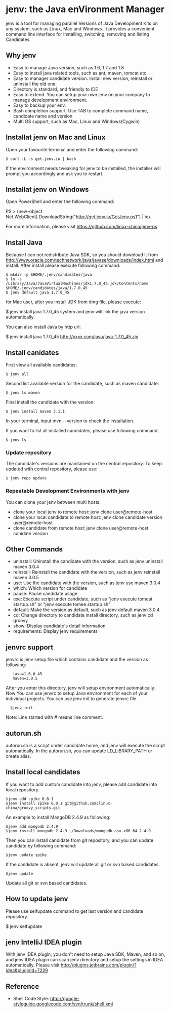 jenv: the Java enVironment Manager
=======================================
jenv is a tool for managing parallel Versions of Java Development Kits on any system, such as Linux, Mac and Windows.
It provides a convenient command line interface for installing, switching, removing and listing Candidates.

## Why jenv
   * Easy to manage Java version, such as 1.6, 1.7 and 1.8
   * Easy to install java related tools, such as ant, maven, tomcat etc.
   * Easy to manager candidate version. Install new version, reinstall or uninstall the old one.
   * Directory is standard, and friendly to IDE
   * Easy to extend. You can setup your own jenv on your company to manage development environment.
   * Easy to backup your env.
   * Bash completion support. Use TAB to complete command name, candidate name and version
   * Multi OS support, such as Mac, Linux and Windows(Cygwin)

## Installat jenv on Mac and Linux
Open your favourite terminal and enter the following command:

    $ curl -L -s get.jenv.io | bash

If the environment needs tweaking for jenv to be installed, the installer will prompt you accordingly and ask you to restart.


## Installat jenv on Windows
Open PowerShell and enter the following command: 

   PS &gt;  (new-object Net.WebClient).DownloadString("http://get.jenv.io/GetJenv.ps1") | iex

For more information, please visit https://github.com/linux-china/jenv-ps

## Install Java
Because I can not redistribute Java SDK, so you should download it from http://www.oracle.com/technetwork/java/javase/downloads/index.html
and install. After install please execute following command:

    $ mkdir -p $HOME/.jenv/candidates/java
    $ ln -s /Library/Java/JavaVirtualMachines/jdk1.7.0_45.jdk/Contents/home $HOME/.jenv/candidates/java/1.7.0_45
    $ jenv default java 1.7.0_45

for Mac user, after you install JDK from dmg file, please execute:

   $ jenv install java 1.7.0_45 system
and jenv will link the java version automatically.

You can also install Java by http url:

   $ jenv install java 1.7.0_45  http://xxxx.com/java/java-1.7.0_45.zip

## Install canidates

First view all available candidates:

    $ jenv all

Second list available version for the candidate, such as maven candidate:

    $ jenv ls maven

Final install the candidate with the version:

    $ jenv install maven 3.1.1
In your terminal, input mvn --version to check the installation.

If you want to list all installed candidates, please use following command.

    $ jenv ls

### Update repository
The candidate's versions are maintained on the central repository. To keep updated with central repository, please use:

    $ jenv repo update

### Repeatable Development Environments with jenv
You can clone your jenv between multi hosts.

* clone your local jenv to remote host: jenv clone user@remote-host
* clone your local candidate to remote host:  jenv clone candidate version user@remote-host
* clone candidate from remote host: jenv clone user@remote-host canidate version

## Other Commands

  * uninstall: Uninstall the candidate with the version, such as jenv uninstall maven 3.0.4
  * reinstall: Reinstall the candidate with the version, such as jenv reinstall maven 3.0.5
  * use: Use the candidate with the version, such as jenv use maven 3.0.4
  * which: Which version for candidate
  * pause: Pause candidate usage
  * exe: Execute script under candidate, such as "jenv execute tomcat startup.sh" or "jenv execute tomee startup.sh"
  * default: Make the version as default, such as jenv default maven 3.0.4
  * cd: Change directory to candidate install directory, such as jenv cd groovy
  * show: Display candidate's detail information
  * requirements: Display jenv requirements

## jenvrc support
jenvrc is jenv setup file which contains candidate and the version as following:

       java=1.6.0_45
       maven=3.0.5
After you enter this directory, jenv will setup environment automatically.
Now You can use jenvrc to setup Java environment for each of your individual projects.
You can use jenv init to generate jenvrc file.

      $jenv init
Note:  Line started with # means line comment.

## autorun.sh
autorun.sh is a script under candidate home, and jenv will execute the script automatically. In the autorun.sh, you can update LD_LIBRARY_PATH or create alias.

## Install local candidates
If you want to add custom candidate into jenv, please add candidate into local repository.

    $jenv add spike 0.0.1
    $jenv install spike 0.0.1 git@github.com:linux-china/groovy_scripts.git
An example to install MangoDB 2.4.9 as following:

    $jenv add mongodb 2.4.9
    $jenv install mongodb 2.4.9 ~/Downloads/mongodb-osx-x86_64-2.4.9
Then you can install candidate from git repository, and you can update candidate by following command:

    $jenv update spike
If the candidate is absent, jenv will update all git or svn based candidates.

    $jenv update
Update all git or svn based candidates.

## How to update jenv
Please use selfupdate command to get last version and candidate repository.

   $ jenv selfupdate

## jenv IntelliJ IDEA plugin
With jenv IDEA plugin, you don't need to setup Java SDK, Maven, and so on, and jenv IDEA plugin can scan jenv directory
and setup the settings in IDEA automatically. Please visit http://plugins.jetbrains.com/plugin/?idea&pluginId=7229

## Reference

* Shell Code Style: http://google-styleguide.googlecode.com/svn/trunk/shell.xml
